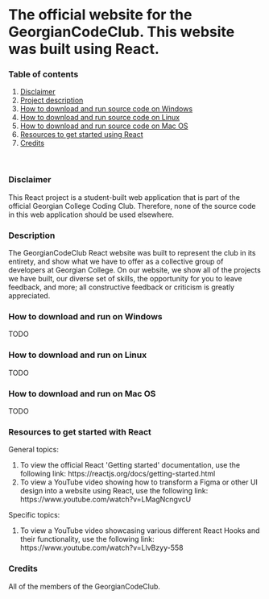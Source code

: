 # The official website for the GeorgianCodeClub. This website was built using React.

### Table of contents
1. [Disclaimer](#disclaimer)<br/>
2. [Project description](#description)<br/>
3. [How to download and run source code on Windows](#windows_download)<br/>
4. [How to download and run source code on Linux](#linux_download)<br/>
5. [How to download and run source code on Mac OS](#macos_download)<br/>
6. [Resources to get started using React](#resources)<br/>
7. [Credits](#credits)<br/>
<br/>

### <a name="disclaimer" title="A disclaimer for the GeorgianCodeClub official website">Disclaimer</a>
This React project is a student-built web application that is part of the official Georgian College Coding Club. Therefore, none of the source code in this web application should be used elsewhere. 

### <a name="description" title="A description summarizing the GeorgianCodeClub official website">Description</a> 
The GeorgianCodeClub React website was built to represent the club in its entirety, and show what we have to offer as a collective group of developers at Georgian College. On
our website, we show all of the projects we have built, our diverse set of skills, the opportunity for you to leave feedback, and more; all constructive feedback or criticism is greatly appreciated.

### <a name="windows_download" title="How to download and run our website project on your local Windows machine">How to download and run on Windows</a>
TODO

### <a name="linux_download" title="How to download and run our website project on your local Linux machine">How to download and run on Linux</a>
TODO

### <a name="macos_download" title="How to download and run our website project on your local Macos machine">How to download and run on Mac OS</a>
TODO

### <a name="resources" title="Website links and other articles on how to get started using React">Resources to get started with React</a>
General topics:
<ol>
    <li>To view the official React 'Getting started' documentation, use the following link: https://reactjs.org/docs/getting-started.html</li>
    <li>To view a YouTube video showing how to transform a Figma or other UI design into a website using React, use the following link: https://www.youtube.com/watch?v=LMagNcngvcU</li>
</ol>

Specific topics:
<ol>
    <li>To view a YouTube video showcasing various different React Hooks and their functionality, use the following link: https://www.youtube.com/watch?v=LlvBzyy-558</li>
</ol>

### <a name="credits" title="Sentence which gives credits to all the contributers to the GeorgianCodeClub website">Credits</a>
All of the members of the GeorgianCodeClub. 

